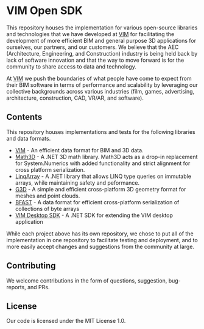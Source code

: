 # VIM Open SDK

This repository houses the implementation for various open-source libraries and technologies that we have developed at [VIM](http://vimaec.com) for facilitating the development of more efficient BIM and general purpose 3D applications for ourselves, our partners, and our customers. We believe that the AEC (Architecture, Engineering, and Construction) industry is being held back by lack of software innovation and that the way to move forward is for the community to share access to data and technology. 

At [VIM](http://vimaec.com/about) we push the boundaries of what people have come to expect from their BIM software in terms of performance and scalability by leveraging our collective backgrounds across various industries (film, games, advertising, architecture, construction, CAD, VR/AR, and software).

## Contents

This repository houses implementations and tests for the following libraries and data formats. 

* [VIM](https://github.com/vimaec/vim) - An efficient data format for BIM and 3D data. 
* [Math3D](https://github.com/vimaec/math3d) - A .NET 3D math library. Math3D acts as a drop-in replacement for System.Numerics with added functionality and strict alignment for cross platform serialization. 
* [LinqArray](https://github.com/vimaec/linqarray) - A .NET library that allows LINQ type queries on immutable arrays, while maintaining safety and peformance. 
* [G3D](https://github.com/vimaec/g3d) - A simple and efficient cross-platform 3D geometry format for meshes and point clouds. 
* [BFAST](https://github.com/vimaec/bfast) - A data format for efficient cross-platform serialization of collections of byte arrays
* [VIM Desktop SDK](https://github.com/vimaec/vim-desktop-sdk) - A .NET SDK for extending the VIM desktop application 

While each project above has its own repository, we chose to put all of the implementation in one repository to facilitate testing and deployment, and to more easily accept changes and suggestions from the community at large. 

## Contributing 

We welcome contributions in the form of questions, suggestion, bug-reports, and PRs. 

## License

Our code is licensed under the MIT License 1.0. 
